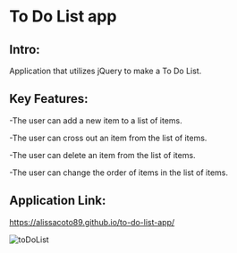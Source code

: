 # To Do List app

## Intro: 
Application that utilizes jQuery to make a To Do List. 

## Key Features:

-The user can add a new item to a list of items.

-The user can cross out an item from the list of items.

-The user can delete an item from the list of items.

-The user can change the order of items in the list of items.

## Application Link:

https://alissacoto89.github.io/to-do-list-app/


![toDoList](https://user-images.githubusercontent.com/109038162/225139415-0257f224-a63a-4b6d-b037-b8dc87bbaa07.png)
